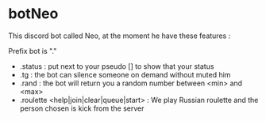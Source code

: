 # botNeo
This discord bot called Neo, at the moment he have these features :

Prefix bot is "."

 - .status <status>: put next to your pseudo [<status>] to show that your status
 - .tg <mention> : the bot can silence someone on demand without muted him
 - .rand <min> <max> : the bot will return you a random number between \<min\> and \<max\>
 - .roulette <help|join|clear|queue|start> : We play Russian roulette and the person chosen is kick from the server
